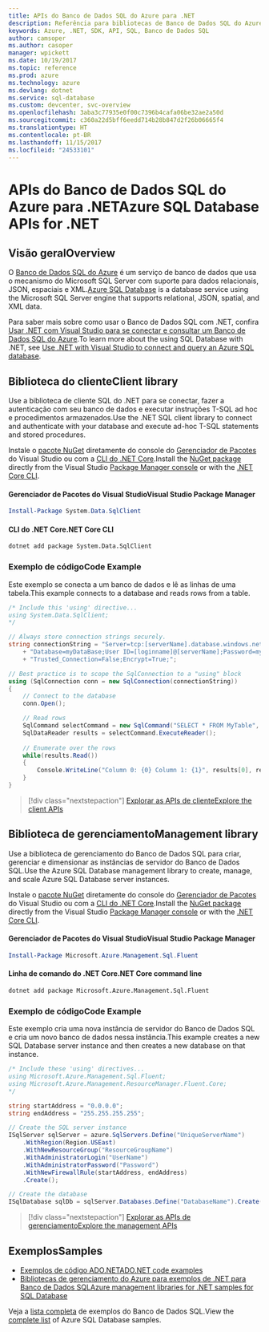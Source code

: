```yaml
---
title: APIs do Banco de Dados SQL do Azure para .NET
description: Referência para bibliotecas de Banco de Dados SQL do Azure para .NET
keywords: Azure, .NET, SDK, API, SQL, Banco de Dados SQL
author: camsoper
ms.author: casoper
manager: wpickett
ms.date: 10/19/2017
ms.topic: reference
ms.prod: azure
ms.technology: azure
ms.devlang: dotnet
ms.service: sql-database
ms.custom: devcenter, svc-overview
ms.openlocfilehash: 3aba3c77935e0f00c7396b4cafa06be32ae2a50d
ms.sourcegitcommit: c360a22d5bff6eedd714b28b847d2f26b06665f4
ms.translationtype: HT
ms.contentlocale: pt-BR
ms.lasthandoff: 11/15/2017
ms.locfileid: "24533101"
---
```

# <a name="azure-sql-database-apis-for-net"></a><span data-ttu-id="99c80-104">APIs do Banco de Dados SQL do Azure para .NET</span><span class="sxs-lookup"><span data-stu-id="99c80-104">Azure SQL Database APIs for .NET</span></span>

## <a name="overview"></a><span data-ttu-id="99c80-105">Visão geral</span><span class="sxs-lookup"><span data-stu-id="99c80-105">Overview</span></span>

<span data-ttu-id="99c80-106">O [Banco de Dados SQL do Azure](https://docs.microsoft.com/azure/sql-database/sql-database-technical-overview) é um serviço de banco de dados que usa o mecanismo do Microsoft SQL Server com suporte para dados relacionais, JSON, espaciais e XML.</span><span class="sxs-lookup"><span data-stu-id="99c80-106">[Azure SQL Database](https://docs.microsoft.com/azure/sql-database/sql-database-technical-overview) is a database service using the Microsoft SQL Server engine that supports relational, JSON, spatial, and XML data.</span></span> 

<span data-ttu-id="99c80-107">Para saber mais sobre como usar o Banco de Dados SQL com .NET, confira [Usar .NET com Visual Studio para se conectar e consultar um Banco de Dados SQL do Azure](https://docs.microsoft.com/azure/sql-database/sql-database-connect-query-dotnet-visual-studio).</span><span class="sxs-lookup"><span data-stu-id="99c80-107">To learn more about the using SQL Database with .NET, see [Use .NET with Visual Studio to connect and query an Azure SQL database](https://docs.microsoft.com/azure/sql-database/sql-database-connect-query-dotnet-visual-studio).</span></span>

## <a name="client-library"></a><span data-ttu-id="99c80-108">Biblioteca do cliente</span><span class="sxs-lookup"><span data-stu-id="99c80-108">Client library</span></span>

<span data-ttu-id="99c80-109">Use a biblioteca de cliente SQL do .NET para se conectar, fazer a autenticação com seu banco de dados e executar instruções T-SQL ad hoc e procedimentos armazenados.</span><span class="sxs-lookup"><span data-stu-id="99c80-109">Use the .NET SQL client library to connect and authenticate with your database and execute ad-hoc T-SQL statements and stored procedures.</span></span>

<span data-ttu-id="99c80-110">Instale o [pacote NuGet]( https://www.nuget.org/packages/System.Data.SqlClient) diretamente do console do [Gerenciador de Pacotes](https://docs.microsoft.com/nuget/tools/package-manager-console) do Visual Studio ou com a [CLI do .NET Core](https://docs.microsoft.com/dotnet/core/tools/dotnet-add-package).</span><span class="sxs-lookup"><span data-stu-id="99c80-110">Install the [NuGet package]( https://www.nuget.org/packages/System.Data.SqlClient) directly from the Visual Studio [Package Manager console](https://docs.microsoft.com/nuget/tools/package-manager-console) or with the [.NET Core CLI](https://docs.microsoft.com/dotnet/core/tools/dotnet-add-package).</span></span>

#### <a name="visual-studio-package-manager"></a><span data-ttu-id="99c80-111">Gerenciador de Pacotes do Visual Studio</span><span class="sxs-lookup"><span data-stu-id="99c80-111">Visual Studio Package Manager</span></span>

```powershell
Install-Package System.Data.SqlClient
```

#### <a name="net-core-cli"></a><span data-ttu-id="99c80-112">CLI do .NET Core</span><span class="sxs-lookup"><span data-stu-id="99c80-112">.NET Core CLI</span></span>

```bash
dotnet add package System.Data.SqlClient
```

### <a name="code-example"></a><span data-ttu-id="99c80-113">Exemplo de código</span><span class="sxs-lookup"><span data-stu-id="99c80-113">Code Example</span></span>

<span data-ttu-id="99c80-114">Este exemplo se conecta a um banco de dados e lê as linhas de uma tabela.</span><span class="sxs-lookup"><span data-stu-id="99c80-114">This example connects to a database and reads rows from a table.</span></span>

```csharp
/* Include this 'using' directive...
using System.Data.SqlClient;
*/

// Always store connection strings securely. 
string connectionString = "Server=tcp:[serverName].database.windows.net;" 
    + "Database=myDataBase;User ID=[loginname]@[serverName];Password=myPassword;"
    + "Trusted_Connection=False;Encrypt=True;";

// Best practice is to scope the SqlConnection to a "using" block
using (SqlConnection conn = new SqlConnection(connectionString))
{
    // Connect to the database
    conn.Open();

    // Read rows
    SqlCommand selectCommand = new SqlCommand("SELECT * FROM MyTable", conn);
    SqlDataReader results = selectCommand.ExecuteReader();
    
    // Enumerate over the rows
    while(results.Read())
    {
        Console.WriteLine("Column 0: {0} Column 1: {1}", results[0], results[1]);
    }
}
```

> [!div class="nextstepaction"]
> [<span data-ttu-id="99c80-115">Explorar as APIs de cliente</span><span class="sxs-lookup"><span data-stu-id="99c80-115">Explore the client APIs</span></span>](/dotnet/api/overview/azure/sql/client)

## <a name="management-library"></a><span data-ttu-id="99c80-116">Biblioteca de gerenciamento</span><span class="sxs-lookup"><span data-stu-id="99c80-116">Management library</span></span>

<span data-ttu-id="99c80-117">Use a biblioteca de gerenciamento do Banco de Dados SQL para criar, gerenciar e dimensionar as instâncias de servidor do Banco de Dados SQL.</span><span class="sxs-lookup"><span data-stu-id="99c80-117">Use the Azure SQL Database management library to create, manage, and scale Azure SQL Database server instances.</span></span>

<span data-ttu-id="99c80-118">Instale o [pacote NuGet](https://www.nuget.org/packages/Microsoft.Azure.Management.Sql.Fluent/) diretamente do console do [Gerenciador de Pacotes](https://docs.microsoft.com/nuget/tools/package-manager-console) do Visual Studio ou com a [CLI do .NET Core](https://docs.microsoft.com/dotnet/core/tools/dotnet-add-package).</span><span class="sxs-lookup"><span data-stu-id="99c80-118">Install the [NuGet package](https://www.nuget.org/packages/Microsoft.Azure.Management.Sql.Fluent/) directly from the Visual Studio [Package Manager console](https://docs.microsoft.com/nuget/tools/package-manager-console) or with the [.NET Core CLI](https://docs.microsoft.com/dotnet/core/tools/dotnet-add-package).</span></span>

#### <a name="visual-studio-package-manager"></a><span data-ttu-id="99c80-119">Gerenciador de Pacotes do Visual Studio</span><span class="sxs-lookup"><span data-stu-id="99c80-119">Visual Studio Package Manager</span></span>

```powershell
Install-Package Microsoft.Azure.Management.Sql.Fluent
``` 

#### <a name="net-core-command-line"></a><span data-ttu-id="99c80-120">Linha de comando do .NET Core</span><span class="sxs-lookup"><span data-stu-id="99c80-120">.NET Core command line</span></span>

```bash
dotnet add package Microsoft.Azure.Management.Sql.Fluent
```

### <a name="code-example"></a><span data-ttu-id="99c80-121">Exemplo de código</span><span class="sxs-lookup"><span data-stu-id="99c80-121">Code Example</span></span>

<span data-ttu-id="99c80-122">Este exemplo cria uma nova instância de servidor do Banco de Dados SQL e cria um novo banco de dados nessa instância.</span><span class="sxs-lookup"><span data-stu-id="99c80-122">This example creates a new SQL Database server instance and then creates a new database on that instance.</span></span>

```csharp
/* Include these 'using' directives...
using Microsoft.Azure.Management.Sql.Fluent;
using Microsoft.Azure.Management.ResourceManager.Fluent.Core;
*/

string startAddress = "0.0.0.0";
string endAddress = "255.255.255.255";

// Create the SQL server instance
ISqlServer sqlServer = azure.SqlServers.Define("UniqueServerName")
    .WithRegion(Region.USEast)
    .WithNewResourceGroup("ResourceGroupName")
    .WithAdministratorLogin("UserName")
    .WithAdministratorPassword("Password")
    .WithNewFirewallRule(startAddress, endAddress)
    .Create();

// Create the database
ISqlDatabase sqlDb = sqlServer.Databases.Define("DatabaseName").Create();
```

> [!div class="nextstepaction"]
> [<span data-ttu-id="99c80-123">Explorar as APIs de gerenciamento</span><span class="sxs-lookup"><span data-stu-id="99c80-123">Explore the management APIs</span></span>](/dotnet/api/overview/azure/sql/management)

## <a name="samples"></a><span data-ttu-id="99c80-124">Exemplos</span><span class="sxs-lookup"><span data-stu-id="99c80-124">Samples</span></span>

- [<span data-ttu-id="99c80-125">Exemplos de código ADO.NET</span><span class="sxs-lookup"><span data-stu-id="99c80-125">ADO.NET code examples</span></span>](/dotnet/framework/data/adonet/ado-net-code-examples)
- [<span data-ttu-id="99c80-126">Bibliotecas de gerenciamento do Azure para exemplos de .NET para Banco de Dados SQL</span><span class="sxs-lookup"><span data-stu-id="99c80-126">Azure management libraries for .NET samples for SQL Database</span></span>](/dotnet/azure/dotnet-sdk-azure-sql-database-samples)

<span data-ttu-id="99c80-127">Veja a [lista completa](https://azure.microsoft.com/en-us/resources/samples/?platform=dotnet&term=sql+database) de exemplos do Banco de Dados SQL.</span><span class="sxs-lookup"><span data-stu-id="99c80-127">View the [complete list](https://azure.microsoft.com/en-us/resources/samples/?platform=dotnet&term=sql+database) of Azure SQL Database samples.</span></span>

